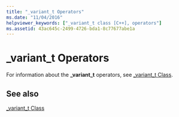 ```yaml
---
title: "_variant_t Operators"
ms.date: "11/04/2016"
helpviewer_keywords: ["_variant_t class [C++], operators"]
ms.assetid: 43ac645c-2499-4726-bda1-8c77677abe1a
---
```

# _variant_t Operators

For information about the **_variant_t** operators, see [_variant_t Class](../cpp/variant-t-class.md).

## See also

[_variant_t Class](../cpp/variant-t-class.md)